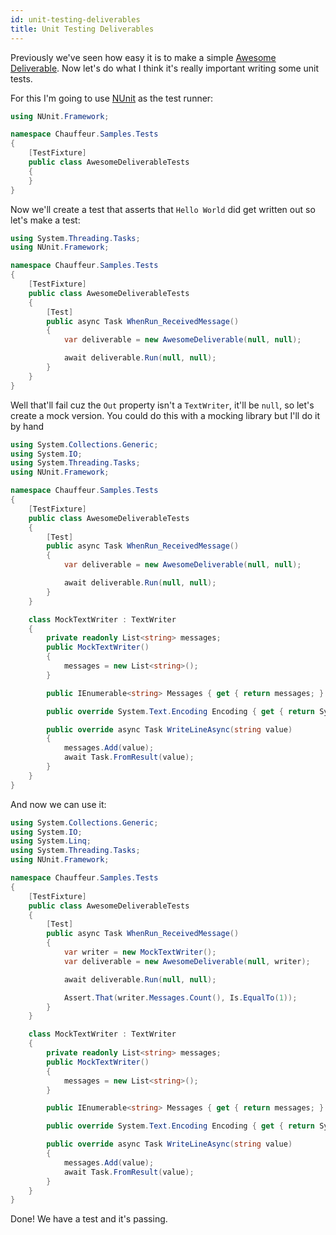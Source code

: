 ```yaml
---
id: unit-testing-deliverables
title: Unit Testing Deliverables
---
```


Previously we've seen how easy it is to make a simple [Awesome Deliverable](creating-deliverables.md). Now let's do what I think it's really important writing some unit tests.

For this I'm going to use [NUnit](https://www.nuget.org/packages/nunit) as the test runner:

```c#
using NUnit.Framework;

namespace Chauffeur.Samples.Tests
{
    [TestFixture]
    public class AwesomeDeliverableTests
    {
    }
}
```

Now we'll create a test that asserts that `Hello World` did get written out so let's make a test:

```c#
using System.Threading.Tasks;
using NUnit.Framework;

namespace Chauffeur.Samples.Tests
{
    [TestFixture]
    public class AwesomeDeliverableTests
    {
        [Test]
        public async Task WhenRun_ReceivedMessage()
        {
            var deliverable = new AwesomeDeliverable(null, null);

            await deliverable.Run(null, null);
        }
    }
}
```

Well that'll fail cuz the `Out` property isn't a `TextWriter`, it'll be `null`, so let's create a mock version. You could do this with a mocking library but I'll do it by hand

```c#
using System.Collections.Generic;
using System.IO;
using System.Threading.Tasks;
using NUnit.Framework;

namespace Chauffeur.Samples.Tests
{
    [TestFixture]
    public class AwesomeDeliverableTests
    {
        [Test]
        public async Task WhenRun_ReceivedMessage()
        {
            var deliverable = new AwesomeDeliverable(null, null);

            await deliverable.Run(null, null);
        }
    }

    class MockTextWriter : TextWriter
    {
        private readonly List<string> messages;
        public MockTextWriter()
        {
            messages = new List<string>();
        }

        public IEnumerable<string> Messages { get { return messages; } }

        public override System.Text.Encoding Encoding { get { return System.Text.Encoding.Default; } }

        public override async Task WriteLineAsync(string value)
        {
            messages.Add(value);
            await Task.FromResult(value);
        }
    }
}
```

And now we can use it:

```c#
using System.Collections.Generic;
using System.IO;
using System.Linq;
using System.Threading.Tasks;
using NUnit.Framework;

namespace Chauffeur.Samples.Tests
{
    [TestFixture]
    public class AwesomeDeliverableTests
    {
        [Test]
        public async Task WhenRun_ReceivedMessage()
        {
            var writer = new MockTextWriter();
            var deliverable = new AwesomeDeliverable(null, writer);

            await deliverable.Run(null, null);

            Assert.That(writer.Messages.Count(), Is.EqualTo(1));
        }
    }

    class MockTextWriter : TextWriter
    {
        private readonly List<string> messages;
        public MockTextWriter()
        {
            messages = new List<string>();
        }

        public IEnumerable<string> Messages { get { return messages; } }

        public override System.Text.Encoding Encoding { get { return System.Text.Encoding.Default; } }

        public override async Task WriteLineAsync(string value)
        {
            messages.Add(value);
            await Task.FromResult(value);
        }
    }
}
```

Done! We have a test and it's passing.